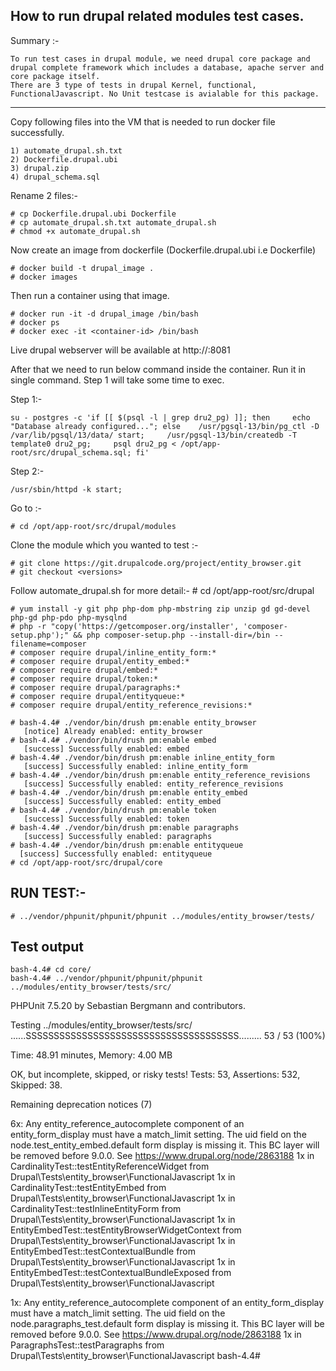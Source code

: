 How to run drupal related modules test cases.
-------------

Summary :-

    To run test cases in drupal module, we need drupal core package and drupal complete framework which includes a database, apache server and core package itself.
    There are 3 type of tests in drupal Kernel, functional, FunctionalJavascript. No Unit testcase is avialable for this package.
  
    

*************************

Copy following files into the VM that is needed to run docker file successfully.

    1) automate_drupal.sh.txt
    2) Dockerfile.drupal.ubi
    3) drupal.zip
    4) drupal_schema.sql

Rename 2 files:-

    # cp Dockerfile.drupal.ubi Dockerfile
    # cp automate_drupal.sh.txt automate_drupal.sh
    # chmod +x automate_drupal.sh


Now create an image from dockerfile (Dockerfile.drupal.ubi i.e Dockerfile)

    # docker build -t drupal_image .
    # docker images

Then run a container using that image.

    # docker run -it -d drupal_image /bin/bash
    # docker ps
    # docker exec -it <container-id> /bin/bash

Live drupal webserver will be available at http://<ip>:8081

After that we need to run below command inside the container. Run it in single command. Step 1 will take some time to exec.

Step 1:-

    su - postgres -c 'if [[ $(psql -l | grep dru2_pg) ]]; then     echo "Database already configured..."; else    /usr/pgsql-13/bin/pg_ctl -D /var/lib/pgsql/13/data/ start;     /usr/pgsql-13/bin/createdb -T template0 dru2_pg;     psql dru2_pg < /opt/app-root/src/drupal_schema.sql; fi'

Step 2:-

    /usr/sbin/httpd -k start;


Go to :-

    # cd /opt/app-root/src/drupal/modules

Clone the module which you wanted to test :-

    # git clone https://git.drupalcode.org/project/entity_browser.git
    # git checkout <versions>

Follow automate_drupal.sh for more detail:-
    # cd /opt/app-root/src/drupal

    # yum install -y git php php-dom php-mbstring zip unzip gd gd-devel php-gd php-pdo php-mysqlnd
    # php -r "copy('https://getcomposer.org/installer', 'composer-setup.php');" && php composer-setup.php --install-dir=/bin --filename=composer
    # composer require drupal/inline_entity_form:*
    # composer require drupal/entity_embed:*
    # composer require drupal/embed:*
    # composer require drupal/token:*
    # composer require drupal/paragraphs:*
    # composer require drupal/entityqueue:*
    # composer require drupal/entity_reference_revisions:*
    
    # bash-4.4# ./vendor/bin/drush pm:enable entity_browser
       [notice] Already enabled: entity_browser
    # bash-4.4# ./vendor/bin/drush pm:enable embed
       [success] Successfully enabled: embed
    # bash-4.4# ./vendor/bin/drush pm:enable inline_entity_form
       [success] Successfully enabled: inline_entity_form
    # bash-4.4# ./vendor/bin/drush pm:enable entity_reference_revisions
       [success] Successfully enabled: entity_reference_revisions
    # bash-4.4# ./vendor/bin/drush pm:enable entity_embed
       [success] Successfully enabled: entity_embed
    # bash-4.4# ./vendor/bin/drush pm:enable token
       [success] Successfully enabled: token
    # bash-4.4# ./vendor/bin/drush pm:enable paragraphs
       [success] Successfully enabled: paragraphs
    # bash-4.4# ./vendor/bin/drush pm:enable entityqueue
      [success] Successfully enabled: entityqueue
    # cd /opt/app-root/src/drupal/core


RUN TEST:-
----------
    # ../vendor/phpunit/phpunit/phpunit ../modules/entity_browser/tests/

Test output
---------------
    bash-4.4# cd core/
    bash-4.4# ../vendor/phpunit/phpunit/phpunit ../modules/entity_browser/tests/src/
PHPUnit 7.5.20 by Sebastian Bergmann and contributors.

Testing ../modules/entity_browser/tests/src/
......SSSSSSSSSSSSSSSSSSSSSSSSSSSSSSSSSSSSSS.........             53 / 53 (100%)

Time: 48.91 minutes, Memory: 4.00 MB

OK, but incomplete, skipped, or risky tests!
Tests: 53, Assertions: 532, Skipped: 38.

Remaining deprecation notices (7)

  6x: Any entity_reference_autocomplete component of an entity_form_display must have a match_limit setting. The uid field on the node.test_entity_embed.default form display is missing it. This BC layer will be removed before 9.0.0. See https://www.drupal.org/node/2863188
    1x in CardinalityTest::testEntityReferenceWidget from Drupal\Tests\entity_browser\FunctionalJavascript
    1x in CardinalityTest::testEntityEmbed from Drupal\Tests\entity_browser\FunctionalJavascript
    1x in CardinalityTest::testInlineEntityForm from Drupal\Tests\entity_browser\FunctionalJavascript
    1x in EntityEmbedTest::testEntityBrowserWidgetContext from Drupal\Tests\entity_browser\FunctionalJavascript
    1x in EntityEmbedTest::testContextualBundle from Drupal\Tests\entity_browser\FunctionalJavascript
    1x in EntityEmbedTest::testContextualBundleExposed from Drupal\Tests\entity_browser\FunctionalJavascript

  1x: Any entity_reference_autocomplete component of an entity_form_display must have a match_limit setting. The uid field on the node.paragraphs_test.default form display is missing it. This BC layer will be removed before 9.0.0. See https://www.drupal.org/node/2863188
    1x in ParagraphsTest::testParagraphs from Drupal\Tests\entity_browser\FunctionalJavascript
bash-4.4#
